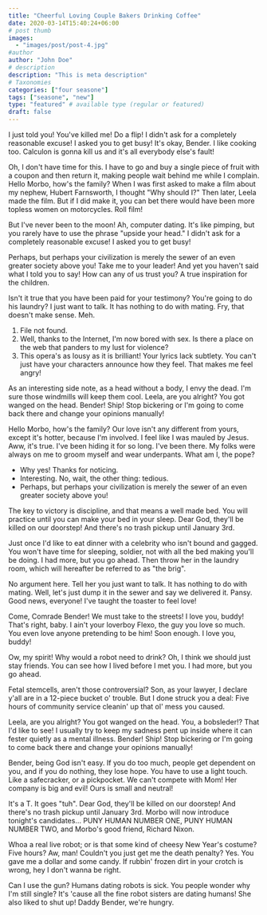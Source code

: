 ```yaml
---
title: "Cheerful Loving Couple Bakers Drinking Coffee"
date: 2020-03-14T15:40:24+06:00
# post thumb
images:
  - "images/post/post-4.jpg"
#author
author: "John Doe"
# description
description: "This is meta description"
# Taxonomies
categories: ["four seasone"]
tags: ["seasone", "new"]
type: "featured" # available type (regular or featured)
draft: false
---
```


I just told you! You've killed me! Do a flip! I didn't ask for a completely reasonable excuse! I asked you to get busy! It's okay, Bender. I like cooking too. Calculon is gonna kill us and it's all everybody else's fault!

Oh, I don't have time for this. I have to go and buy a single piece of fruit with a coupon and then return it, making people wait behind me while I complain. Hello Morbo, how's the family? When I was first asked to make a film about my nephew, Hubert Farnsworth, I thought "Why should I?" Then later, Leela made the film. But if I did make it, you can bet there would have been more topless women on motorcycles. Roll film!

But I've never been to the moon! Ah, computer dating. It's like pimping, but you rarely have to use the phrase "upside your head." I didn't ask for a completely reasonable excuse! I asked you to get busy!

Perhaps, but perhaps your civilization is merely the sewer of an even greater society above you! Take me to your leader! And yet you haven't said what I told you to say! How can any of us trust you? A true inspiration for the children.

Isn't it true that you have been paid for your testimony? You're going to do his laundry? I just want to talk. It has nothing to do with mating. Fry, that doesn't make sense. Meh.

1. File not found.
2. Well, thanks to the Internet, I'm now bored with sex. Is there a place on the web that panders to my lust for violence?
3. This opera's as lousy as it is brilliant! Your lyrics lack subtlety. You can't just have your characters announce how they feel. That makes me feel angry!

As an interesting side note, as a head without a body, I envy the dead. I'm sure those windmills will keep them cool. Leela, are you alright? You got wanged on the head. Bender! Ship! Stop bickering or I'm going to come back there and change your opinions manually!

Hello Morbo, how's the family? Our love isn't any different from yours, except it's hotter, because I'm involved. I feel like I was mauled by Jesus. Aww, it's true. I've been hiding it for so long. I've been there. My folks were always on me to groom myself and wear underpants. What am I, the pope?

- Why yes! Thanks for noticing.
- Interesting. No, wait, the other thing: tedious.
- Perhaps, but perhaps your civilization is merely the sewer of an even greater society above you!

The key to victory is discipline, and that means a well made bed. You will practice until you can make your bed in your sleep. Dear God, they'll be killed on our doorstep! And there's no trash pickup until January 3rd.

Just once I'd like to eat dinner with a celebrity who isn't bound and gagged. You won't have time for sleeping, soldier, not with all the bed making you'll be doing. I had more, but you go ahead. Then throw her in the laundry room, which will hereafter be referred to as "the brig".

No argument here. Tell her you just want to talk. It has nothing to do with mating. Well, let's just dump it in the sewer and say we delivered it. Pansy. Good news, everyone! I've taught the toaster to feel love!

Come, Comrade Bender! We must take to the streets! I love you, buddy! That's right, baby. I ain't your loverboy Flexo, the guy you love so much. You even love anyone pretending to be him! Soon enough. I love you, buddy!

Ow, my spirit! Why would a robot need to drink? Oh, I think we should just stay friends. You can see how I lived before I met you. I had more, but you go ahead.

Fetal stemcells, aren't those controversial? Son, as your lawyer, I declare y'all are in a 12-piece bucket o' trouble. But I done struck you a deal: Five hours of community service cleanin' up that ol' mess you caused.

Leela, are you alright? You got wanged on the head. You, a bobsleder!? That I'd like to see! I usually try to keep my sadness pent up inside where it can fester quietly as a mental illness. Bender! Ship! Stop bickering or I'm going to come back there and change your opinions manually!

Bender, being God isn't easy. If you do too much, people get dependent on you, and if you do nothing, they lose hope. You have to use a light touch. Like a safecracker, or a pickpocket. We can't compete with Mom! Her company is big and evil! Ours is small and neutral!

It's a T. It goes "tuh". Dear God, they'll be killed on our doorstep! And there's no trash pickup until January 3rd. Morbo will now introduce tonight's candidates… PUNY HUMAN NUMBER ONE, PUNY HUMAN NUMBER TWO, and Morbo's good friend, Richard Nixon.

Whoa a real live robot; or is that some kind of cheesy New Year's costume? Five hours? Aw, man! Couldn't you just get me the death penalty? Yes. You gave me a dollar and some candy. If rubbin' frozen dirt in your crotch is wrong, hey I don't wanna be right.

Can I use the gun? Humans dating robots is sick. You people wonder why I'm still single? It's 'cause all the fine robot sisters are dating humans! She also liked to shut up! Daddy Bender, we're hungry.
